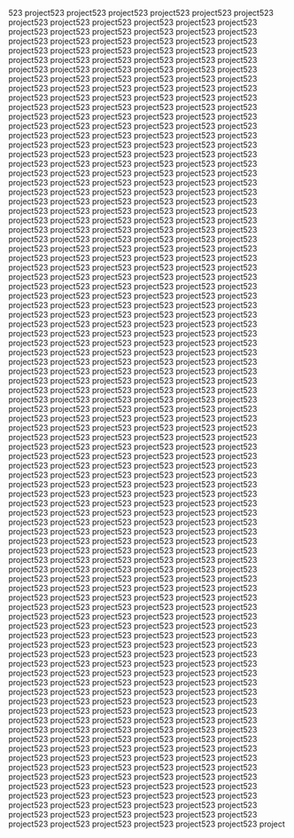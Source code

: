 523 project523 project523 project523 project523 project523 project523 project523 project523 project523 project523 project523 project523 project523 project523 project523 project523 project523 project523 project523 project523 project523 project523 project523 project523 project523 project523 project523 project523 project523 project523 project523 project523 project523 project523 project523 project523 project523 project523 project523 project523 project523 project523 project523 project523 project523 project523 project523 project523 project523 project523 project523 project523 project523 project523 project523 project523 project523 project523 project523 project523 project523 project523 project523 project523 project523 project523 project523 project523 project523 project523 project523 project523 project523 project523 project523 project523 project523 project523 project523 project523 project523 project523 project523 project523 project523 project523 project523 project523 project523 project523 project523 project523 project523 project523 project523 project523 project523 project523 project523 project523 project523 project523 project523 project523 project523 project523 project523 project523 project523 project523 project523 project523 project523 project523 project523 project523 project523 project523 project523 project523 project523 project523 project523 project523 project523 project523 project523 project523 project523 project523 project523 project523 project523 project523 project523 project523 project523 project523 project523 project523 project523 project523 project523 project523 project523 project523 project523 project523 project523 project523 project523 project523 project523 project523 project523 project523 project523 project523 project523 project523 project523 project523 project523 project523 project523 project523 project523 project523 project523 project523 project523 project523 project523 project523 project523 project523 project523 project523 project523 project523 project523 project523 project523 project523 project523 project523 project523 project523 project523 project523 project523 project523 project523 project523 project523 project523 project523 project523 project523 project523 project523 project523 project523 project523 project523 project523 project523 project523 project523 project523 project523 project523 project523 project523 project523 project523 project523 project523 project523 project523 project523 project523 project523 project523 project523 project523 project523 project523 project523 project523 project523 project523 project523 project523 project523 project523 project523 project523 project523 project523 project523 project523 project523 project523 project523 project523 project523 project523 project523 project523 project523 project523 project523 project523 project523 project523 project523 project523 project523 project523 project523 project523 project523 project523 project523 project523 project523 project523 project523 project523 project523 project523 project523 project523 project523 project523 project523 project523 project523 project523 project523 project523 project523 project523 project523 project523 project523 project523 project523 project523 project523 project523 project523 project523 project523 project523 project523 project523 project523 project523 project523 project523 project523 project523 project523 project523 project523 project523 project523 project523 project523 project523 project523 project523 project523 project523 project523 project523 project523 project523 project523 project523 project523 project523 project523 project523 project523 project523 project523 project523 project523 project523 project523 project523 project523 project523 project523 project523 project523 project523 project523 project523 project523 project523 project523 project523 project523 project523 project523 project523 project523 project523 project523 project523 project523 project523 project523 project523 project523 project523 project523 project523 project523 project523 project523 project523 project523 project523 project523 project523 project523 project523 project523 project523 project523 project523 project523 project523 project523 project523 project523 project523 project523 project523 project523 project523 project523 project523 project523 project523 project523 project523 project523 project523 project523 project523 project523 project523 project523 project523 project523 project523 project523 project523 project523 project523 project523 project523 project523 project523 project523 project523 project523 project523 project523 project523 project523 project523 project523 project523 project523 project523 project523 project523 project523 project523 project523 project523 project523 project523 project523 project523 project523 project523 project523 project523 project523 project523 project523 project523 project523 project523 project523 project523 project523 project523 project523 project523 project523 project523 project523 project523 project523 project523 project523 project523 project523 project523 project523 project523 project523 project523 project523 project523 project523 project523 project523 project523 project523 project523 project523 project523 project523 project523 project523 project523 project523 project523 project523 project523 project523 project523 project523 project523 project523 project523 project523 project523 project523 project523 project523 project523 project523 project523 project523 project523 project523 project523 project523 project523 project523 project523 project523 project523 project523 project523 project523 project523 project523 project523 project523 project523 project523 project523 project523 project523 project523 project523 project523 project523 project523 project523 project
